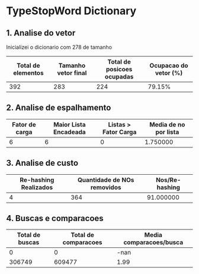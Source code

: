 # TypeStopWord Dictionary

## 1. Analise do vetor

Inicializei o dicionario com 278 de tamanho

| Total de elementos | Tamanho vetor final      | Total de posicoes ocupadas | Ocupacao do vetor (%) |
| ----------- | ----------- | ----------- | ----------- |
| 392    | 283    | 224 | 79.15% |

## 2. Analise de espalhamento

| Fator de carga | Maior Lista Encadeada | Listas > Fator Carga | Media de no por lista |
| ----------- | ----------- | ----------- | ----------- |
| 6    | 6 | 0 | 1.750000 |

## 3. Analise de custo

| Re-hashing Realizados | Quantidade de NOs removidos | Nos/Re-hashing |
| ----------- | ----------- | ----------- |
| 4    | 364 | 91.000000 |

## 4. Buscas e comparacoes

| Total de buscas      | Total de comparacoes | Media comparacoes/busca |
| ----------- | ----------- | ----------- |
| 0    | 0 | -nan |
| 306749    | 609477 | 1.99 |
